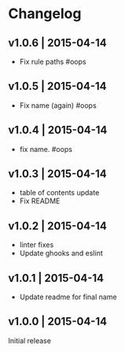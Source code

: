 # Changelog

## v1.0.6 | 2015-04-14
* Fix rule paths #oops

## v1.0.5 | 2015-04-14
* Fix name (again) #oops

## v1.0.4 | 2015-04-14
* fix name. #oops

## v1.0.3 | 2015-04-14
* table of contents update
* Fix README

## v1.0.2 | 2015-04-14
* linter fixes
* Update ghooks and eslint

## v1.0.1 | 2015-04-14
* Update readme for final name

## v1.0.0 | 2015-04-14
Initial release







